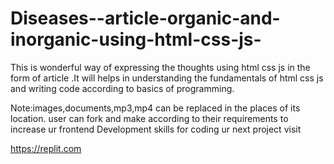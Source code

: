 # Diseases--article-organic-and-inorganic-using-html-css-js-
This is wonderful way of expressing the thoughts using html css js in the form of article .It will helps in understanding the fundamentals of html css js and writing code 
according to basics of programming.

Note:images,documents,mp3,mp4 can be replaced in the places of its location.
user can fork and make according to their requirements to increase ur frontend Development skills 
for coding ur next project visit

https://replit.com
